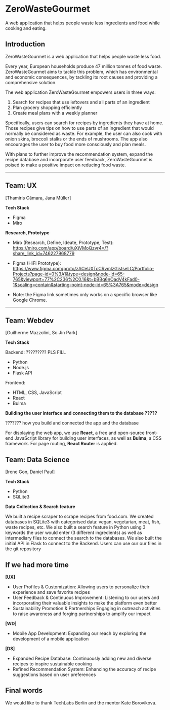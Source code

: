 # ZeroWasteGourmet

A web application that helps people waste less ingredients and food while cooking and eating.

## Introduction

ZeroWasteGourmet is a web application that helps people waste less food. 

Every year, European households produce 47 million tonnes of food waste. ZeroWasteGourmet aims to tackle this problem, which has environmental and economic consequences, by tackling its root causes and providing a comprehensive solution.

The web application ZeroWasteGourmet empowers users in three ways:
1. Search for recipes that use leftovers and all parts of an ingredient
2. Plan grocery shopping efficiently
3. Create meal plans with a weekly planner

Specifically, users can search for recipes by ingredients they have at home. Those recipes give tips on how to use parts of an ingredient that would normally be considered as waste. For example, the user can also cook with onion skins, broccoli stalks or the ends of mushrooms. The app also encourages the user to buy food more consciously and plan meals.

With plans to further improve the recommendation system, expand the recipe database and incorporate user feedback, ZeroWasteGourmet is poised to make a positive impact on reducing food waste.

---

## Team: UX

[Thamiris Câmara, Jana Müller]

**Tech Stack**
- Figma
- Miro

**Research, Prototype**
- Miro (Research, Define, Ideate, Prototype, Test): https://miro.com/app/board/uXjVMoQzvr4=/?share_link_id=746227968779 

- Figma (HiFi Prototype): https://www.figma.com/proto/zACeUXTcCRvmlzGistseLC/Portfolio-Projects?page-id=0%3A1&type=design&node-id=65-765&viewport=77%2C236%2C0.16&t=bBBq6nOadV4kFad0-1&scaling=contain&starting-point-node-id=65%3A765&mode=design

- Note: the Figma link sometimes only works on a specific browser like Google Chrome.

---

## Team: Webdev

[Guilherme Mazzolini, So Jin Park]

**Tech Stack**

Backend: ????????? PLS FILL
- Python
- Node.js
- Flask API

Frontend:
- HTML, CSS, JavaScript
- React 
- Bulma

**Building the user interface and connecting them to the database ?????**

??????? how you build and connected the app and the database


For displaying the web app, we use **React**, a free and open-source front-end JavaScript library for building user interfaces, as well as **Bulma**, a CSS framework. For page routing, **React Router** is applied.



## Team: Data Science

[Irene Gon, Daniel Paul]

**Tech Stack**
- Python
- SQLite3

**Data Collection & Search feature**

We built a recipe scraper to scrape recipes from food.com. We created databases in SQLite3 with categorised data: vegan, vegetarian, meat, fish, waste recipes, etc. We also built a search feature in Python using 3 keywords the user would enter (3 different ingredients) as well as intermediary files to connect the search to the databases.
We also built the initial API in Flask to connect to the Backend.
Users can use our our files in the git repository


## If we had more time

**[UX]**
- User Profiles & Customization: Allowing users to personalize their experience and save favorite recipes
- User Feedback & Continuous Improvement: Listening to our users and incorporating their valuable insights to make the platform even better
- Sustainability Promotion & Partnerships
Engaging in outreach activities to raise awareness and forging partnerships to amplify our impact

**[WD]**
- Mobile App Development: Expanding our reach by exploring the development of a mobile application

**[DS]**
- Expanded Recipe Database: Continuously adding new and diverse recipes to inspire sustainable cooking
- Refined Recommendation System: Enhancing the accuracy of recipe suggestions based on user preferences


## Final words 

We would like to thank TechLabs Berlin and the mentor Kate Borovikova.
